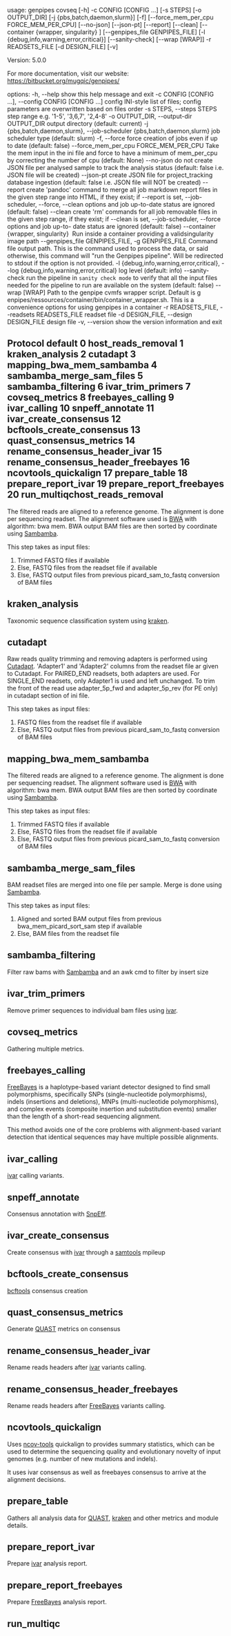 usage: genpipes covseq [-h] -c CONFIG [CONFIG ...] [-s STEPS] [-o OUTPUT_DIR]
                       [-j {pbs,batch,daemon,slurm}] [-f]
                       [--force_mem_per_cpu FORCE_MEM_PER_CPU] [--no-json]
                       [--json-pt] [--report] [--clean]
                       [--container {wrapper, singularity} <IMAGE PATH>]
                       [--genpipes_file GENPIPES_FILE]
                       [-l {debug,info,warning,error,critical}]
                       [--sanity-check] [--wrap [WRAP]] -r READSETS_FILE
                       [-d DESIGN_FILE] [-v]

Version: 5.0.0

For more documentation, visit our website: https://bitbucket.org/mugqic/genpipes/

options:
  -h, --help            show this help message and exit
  -c CONFIG [CONFIG ...], --config CONFIG [CONFIG ...]
                        config INI-style list of files; config parameters are
                        overwritten based on files order
  -s STEPS, --steps STEPS
                        step range e.g. '1-5', '3,6,7', '2,4-8'
  -o OUTPUT_DIR, --output-dir OUTPUT_DIR
                        output directory (default: current)
  -j {pbs,batch,daemon,slurm}, --job-scheduler {pbs,batch,daemon,slurm}
                        job scheduler type (default: slurm)
  -f, --force           force creation of jobs even if up to date (default:
                        false)
  --force_mem_per_cpu FORCE_MEM_PER_CPU
                        Take the mem input in the ini file and force to have a
                        minimum of mem_per_cpu by correcting the number of cpu
                        (default: None)
  --no-json             do not create JSON file per analysed sample to track
                        the analysis status (default: false i.e. JSON file
                        will be created)
  --json-pt             create JSON file for project_tracking database
                        ingestion (default: false i.e. JSON file will NOT be
                        created)
  --report              create 'pandoc' command to merge all job markdown
                        report files in the given step range into HTML, if
                        they exist; if --report is set, --job-scheduler,
                        --force, --clean options and job up-to-date status are
                        ignored (default: false)
  --clean               create 'rm' commands for all job removable files in
                        the given step range, if they exist; if --clean is
                        set, --job-scheduler, --force options and job up-to-
                        date status are ignored (default: false)
  --container {wrapper, singularity} <IMAGE PATH>
                        Run inside a container providing a validsingularity
                        image path
  --genpipes_file GENPIPES_FILE, -g GENPIPES_FILE
                        Command file output path. This is the command used to
                        process the data, or said otherwise, this command will
                        "run the Genpipes pipeline". Will be redirected to
                        stdout if the option is not provided.
  -l {debug,info,warning,error,critical}, --log {debug,info,warning,error,critical}
                        log level (default: info)
  --sanity-check        run the pipeline in `sanity check mode` to verify that
                        all the input files needed for the pipeline to run are
                        available on the system (default: false)
  --wrap [WRAP]         Path to the genpipe cvmfs wrapper script. Default is g
                        enpipes/ressources/container/bin/container_wrapper.sh.
                        This is a convenience options for using genpipes in a
                        container
  -r READSETS_FILE, --readsets READSETS_FILE
                        readset file
  -d DESIGN_FILE, --design DESIGN_FILE
                        design file
  -v, --version         show the version information and exit

Protocol default
0 host_reads_removal
1 kraken_analysis
2 cutadapt
3 mapping_bwa_mem_sambamba
4 sambamba_merge_sam_files
5 sambamba_filtering
6 ivar_trim_primers
7 covseq_metrics
8 freebayes_calling
9 ivar_calling
10 snpeff_annotate
11 ivar_create_consensus
12 bcftools_create_consensus
13 quast_consensus_metrics
14 rename_consensus_header_ivar
15 rename_consensus_header_freebayes
16 ncovtools_quickalign
17 prepare_table
18 prepare_report_ivar
19 prepare_report_freebayes
20 run_multiqchost_reads_removal 
------------------
 
The filtered reads are aligned to a reference genome. The alignment is done per sequencing readset.
The alignment software used is [BWA](http://bio-bwa.sourceforge.net/) with algorithm: bwa mem.
BWA output BAM files are then sorted by coordinate using [Sambamba](http://lomereiter.github.io/sambamba/index.html).

This step takes as input files:

1. Trimmed FASTQ files if available
2. Else, FASTQ files from the readset file if available
3. Else, FASTQ output files from previous picard_sam_to_fastq conversion of BAM files

kraken_analysis 
---------------
 
Taxonomic sequence classification system using [kraken](https://github.com/DerrickWood/kraken2).

cutadapt 
--------
 
Raw reads quality trimming and removing adapters is performed using [Cutadapt](https://cutadapt.readthedocs.io/en/stable/index.html).
'Adapter1' and 'Adapter2' columns from the readset file ar given to Cutadapt. For PAIRED_END readsets, both adapters are used.
For SINGLE_END readsets, only Adapter1 is used and left unchanged.
To trim the front of the read use adapter_5p_fwd and adapter_5p_rev (for PE only) in cutadapt section of ini file.

This step takes as input files:

1. FASTQ files from the readset file if available
2. Else, FASTQ output files from previous picard_sam_to_fastq conversion of BAM files

mapping_bwa_mem_sambamba 
------------------------
 
The filtered reads are aligned to a reference genome. The alignment is done per sequencing readset.
The alignment software used is [BWA](http://bio-bwa.sourceforge.net/) with algorithm: bwa mem.
BWA output BAM files are then sorted by coordinate using [Sambamba](http://lomereiter.github.io/sambamba/index.html).

This step takes as input files:

1. Trimmed FASTQ files if available
2. Else, FASTQ files from the readset file if available
3. Else, FASTQ output files from previous picard_sam_to_fastq conversion of BAM files

sambamba_merge_sam_files 
------------------------
 
BAM readset files are merged into one file per sample. Merge is done using [Sambamba](http://lomereiter.github.io/sambamba/index.html).

This step takes as input files:

1. Aligned and sorted BAM output files from previous bwa_mem_picard_sort_sam step if available
2. Else, BAM files from the readset file

sambamba_filtering 
------------------
 
Filter raw bams with [Sambamba](http://lomereiter.github.io/sambamba/index.html) and an awk cmd to filter by insert size

ivar_trim_primers 
-----------------
 
Remove primer sequences to individual bam files using [ivar](https://andersen-lab.github.io/ivar/html/manualpage.html).

covseq_metrics 
--------------
 
Gathering multiple metrics.

freebayes_calling 
-----------------
 
[FreeBayes](https://github.com/freebayes/freebayes) is a haplotype-based variant detector designed to find small polymorphisms, specifically SNPs (single-nucleotide polymorphisms), indels (insertions and deletions), MNPs (multi-nucleotide polymorphisms), and complex events (composite insertion and substitution events) smaller than the length of a short-read sequencing alignment.

This method avoids one of the core problems with alignment-based variant detection that identical sequences may have multiple possible alignments.

ivar_calling 
------------
 
[ivar](https://andersen-lab.github.io/ivar/html/manualpage.html) calling variants.

snpeff_annotate 
---------------
 
Consensus annotation with [SnpEff](https://pcingola.github.io/SnpEff/).

ivar_create_consensus 
---------------------
 
Create consensus with [ivar](https://andersen-lab.github.io/ivar/html/manualpage.html) through a [samtools](http://samtools.sourceforge.net/) mpileup

bcftools_create_consensus 
-------------------------
 
[bcftools](https://samtools.github.io/bcftools/bcftools.html) consensus creation

quast_consensus_metrics 
-----------------------
 
Generate [QUAST](http://quast.sourceforge.net/) metrics on consensus

rename_consensus_header_ivar 
----------------------------
 
Rename reads headers after [ivar](https://andersen-lab.github.io/ivar/html/manualpage.html) variants calling.

rename_consensus_header_freebayes 
---------------------------------
 
Rename reads headers after [FreeBayes](https://github.com/freebayes/freebayes) variants calling.

ncovtools_quickalign 
--------------------
 
Uses [ncov-tools](https://github.com/jts/ncov-tools) quickalign to provides summary statistics, which can be used to determine the sequencing quality and evolutionary novelty of input genomes (e.g. number of new mutations and indels). 

It uses ivar consensus as well as freebayes consensus to arrive at the alignment decisions.

prepare_table 
-------------
 
Gathers all analysis data for [QUAST](http://quast.sourceforge.net/), [kraken](https://github.com/DerrickWood/kraken2) and other metrics and module details.

prepare_report_ivar 
-------------------
 
Prepare [ivar](https://andersen-lab.github.io/ivar/html/manualpage.html) analysis report.

prepare_report_freebayes 
------------------------
 
Prepare [FreeBayes](https://github.com/freebayes/freebayes) analysis report.

run_multiqc 
-----------
 
